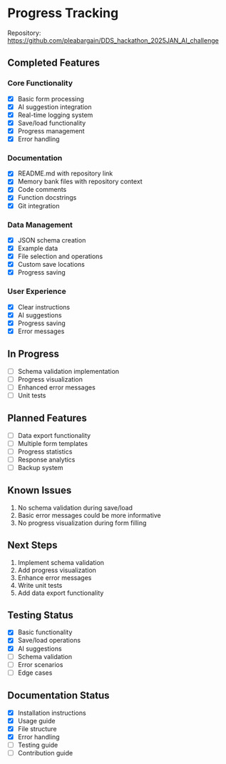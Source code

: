 # Progress Tracking

Repository: https://github.com/pleabargain/DDS_hackathon_2025JAN_AI_challenge

## Completed Features

### Core Functionality
- [x] Basic form processing
- [x] AI suggestion integration
- [x] Real-time logging system
- [x] Save/load functionality
- [x] Progress management
- [x] Error handling

### Documentation
- [x] README.md with repository link
- [x] Memory bank files with repository context
- [x] Code comments
- [x] Function docstrings
- [x] Git integration

### Data Management
- [x] JSON schema creation
- [x] Example data
- [x] File selection and operations
- [x] Custom save locations
- [x] Progress saving

### User Experience
- [x] Clear instructions
- [x] AI suggestions
- [x] Progress saving
- [x] Error messages

## In Progress
- [ ] Schema validation implementation
- [ ] Progress visualization
- [ ] Enhanced error messages
- [ ] Unit tests

## Planned Features
- [ ] Data export functionality
- [ ] Multiple form templates
- [ ] Progress statistics
- [ ] Response analytics
- [ ] Backup system

## Known Issues
1. No schema validation during save/load
2. Basic error messages could be more informative
3. No progress visualization during form filling

## Next Steps
1. Implement schema validation
2. Add progress visualization
3. Enhance error messages
4. Write unit tests
5. Add data export functionality

## Testing Status
- [x] Basic functionality
- [x] Save/load operations
- [x] AI suggestions
- [ ] Schema validation
- [ ] Error scenarios
- [ ] Edge cases

## Documentation Status
- [x] Installation instructions
- [x] Usage guide
- [x] File structure
- [x] Error handling
- [ ] Testing guide
- [ ] Contribution guide
